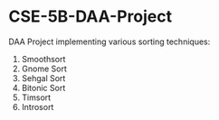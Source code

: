 # CSE-5B-DAA-Project
DAA Project implementing various sorting techniques:


1. Smoothsort
2. Gnome Sort
2. Sehgal Sort
3. Bitonic Sort
5. Timsort
6. Introsort 
